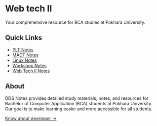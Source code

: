 

# Web tech II

Your comprehensive resource for BCA studies at Pokhara University.

## Quick Links

- [PLT Notes](/docs/plt/syllabus)
- [MADT Notes](/docs/madt)
- [Linux Notes](/docs/linux/syllabus)
- [Workshop Notes](/docs/workshop/syllabus)
- [Web Tech II Notes](/docs/webii)

## About

DDS Notes provides detailed study materials, notes, and resources for Bachelor of Computer Application (BCA) students at Pokhara University. Our goal is to make learning easier and more accessible for all students.

[Know about developer →](https://sapkotasunil.com.np)